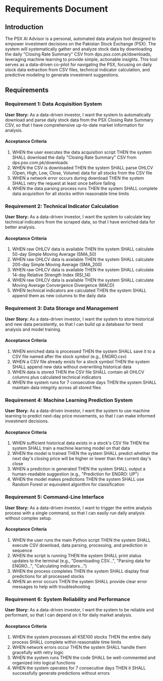 # Requirements Document

## Introduction

The PSX AI Advisor is a personal, automated data analysis tool designed to empower investment decisions on the Pakistan Stock Exchange (PSX). The system will systematically gather and analyze stock data by downloading the daily "Closing Rate Summary" CSV from dps.psx.com.pk/downloads, leveraging machine learning to provide simple, actionable insights. This tool serves as a data-driven co-pilot for navigating the PSX, focusing on daily stock data extraction from CSV files, technical indicator calculation, and predictive modeling to generate investment suggestions.

## Requirements

### Requirement 1: Data Acquisition System

**User Story:** As a data-driven investor, I want the system to automatically download and parse daily stock data from the PSX Closing Rate Summary CSV, so that I have comprehensive up-to-date market information for analysis.

#### Acceptance Criteria

1. WHEN the user executes the data acquisition script THEN the system SHALL download the daily "Closing Rate Summary" CSV from dps.psx.com.pk/downloads
2. WHEN the CSV is downloaded THEN the system SHALL parse OHLCV (Open, High, Low, Close, Volume) data for all stocks from the CSV file
3. WHEN a network error occurs during download THEN the system SHALL retry the request at least once before failing
4. WHEN the data parsing process runs THEN the system SHALL complete data acquisition for all stocks within reasonable time limits

### Requirement 2: Technical Indicator Calculation

**User Story:** As a data-driven investor, I want the system to calculate key technical indicators from the scraped data, so that I have enriched data for better analysis.

#### Acceptance Criteria

1. WHEN raw OHLCV data is available THEN the system SHALL calculate 50-day Simple Moving Average (SMA_50)
2. WHEN raw OHLCV data is available THEN the system SHALL calculate 200-day Simple Moving Average (SMA_200)
3. WHEN raw OHLCV data is available THEN the system SHALL calculate 14-day Relative Strength Index (RSI_14)
4. WHEN raw OHLCV data is available THEN the system SHALL calculate Moving Average Convergence Divergence (MACD)
5. WHEN technical indicators are calculated THEN the system SHALL append them as new columns to the daily data

### Requirement 3: Data Storage and Management

**User Story:** As a data-driven investor, I want the system to store historical and new data persistently, so that I can build up a database for trend analysis and model training.

#### Acceptance Criteria

1. WHEN enriched data is processed THEN the system SHALL save it to a CSV file named after the stock symbol (e.g., ENGRO.csv)
2. WHEN a CSV file already exists for a stock symbol THEN the system SHALL append new data without overwriting historical data
3. WHEN data is stored THEN the CSV file SHALL contain all OHLCV columns plus calculated technical indicators
4. WHEN the system runs for 7 consecutive days THEN the system SHALL maintain data integrity across all stored files

### Requirement 4: Machine Learning Prediction System

**User Story:** As a data-driven investor, I want the system to use machine learning to predict next-day price movements, so that I can make informed investment decisions.

#### Acceptance Criteria

1. WHEN sufficient historical data exists in a stock's CSV file THEN the system SHALL train a machine learning model on that data
2. WHEN the model is trained THEN the system SHALL predict whether the next day's closing price will be higher or lower than the current day's close
3. WHEN a prediction is generated THEN the system SHALL output a human-readable suggestion (e.g., "Prediction for ENGRO: UP")
4. WHEN the model makes predictions THEN the system SHALL use Random Forest or equivalent algorithm for classification

### Requirement 5: Command-Line Interface

**User Story:** As a data-driven investor, I want to trigger the entire analysis process with a single command, so that I can easily run daily analysis without complex setup.

#### Acceptance Criteria

1. WHEN the user runs the main Python script THEN the system SHALL execute CSV download, data parsing, processing, and prediction in sequence
2. WHEN the script is running THEN the system SHALL print status updates to the terminal (e.g., "Downloading CSV...", "Parsing data for ENGRO...", "Calculating indicators...")
3. WHEN the process completes THEN the system SHALL display final predictions for all processed stocks
4. WHEN an error occurs THEN the system SHALL provide clear error messages to help with troubleshooting

### Requirement 6: System Reliability and Performance

**User Story:** As a data-driven investor, I want the system to be reliable and performant, so that I can depend on it for daily market analysis.

#### Acceptance Criteria

1. WHEN the system processes all KSE100 stocks THEN the entire daily process SHALL complete within reasonable time limits
2. WHEN network errors occur THEN the system SHALL handle them gracefully with retry logic
3. WHEN the system runs THEN the code SHALL be well-commented and organized into logical functions
4. WHEN the system operates for 7 consecutive days THEN it SHALL successfully generate predictions without errors